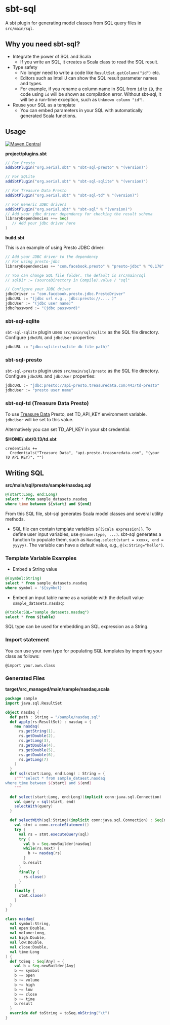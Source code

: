 sbt-sql 
====

A sbt plugin for generating model classes from SQL query files in `src/main/sql`.

## Why you need sbt-sql?

 - Integrate the power of SQL and Scala
     - If you write an SQL, it creates a Scala class to read the SQL result.
 - Type safety
     - No longer need to write a code like `ResultSet.getColumn("id")` etc. 
     - Editors such as IntelliJ can show the SQL result parameter names and types.
     - For example, if you rename a column name in SQL from `id` to `ID`, the code using `id` will be shown as compilation error. Without sbt-sql, it will be a run-time exception, such as `Unknown column "id"`!.
 - Reuse your SQL as a template
     - You can embed parameters in your SQL with automatically generated Scala functions.

## Usage

[![Maven Central](https://maven-badges.herokuapp.com/maven-central/org.xerial.sbt/sbt-sql/badge.svg)](https://maven-badges.herokuapp.com/maven-central/org.xerial.sbt/sbt-sql)

**project/plugins.sbt**
```scala
// For Presto
addSbtPlugin("org.xerial.sbt" % "sbt-sql-presto" % "(version)")

// For SQLite
addSbtPlugin("org.xerial.sbt" % "sbt-sql-sqlite" % "(version)")

// For Treasure Data Presto
addSbtPlugin("org.xerial.sbt" % "sbt-sql-td" % "(version)")

// For Generic JDBC drivers
addSbtPlugin("org.xerial.sbt" % "sbt-sql" % "(version)")
// Add your jdbc driver dependency for checking the result schema
libraryDependencies ++= Seq(
   // Add your jdbc driver here
)
```

**build.sbt**

This is an example of using Presto JDBC driver:
```scala
// Add your JDBC driver to the dependency
// For using presto-jdbc
libraryDependencies += "com.facebook.presto" % "presto-jdbc" % "0.178"

// You can change SQL file folder. The default is src/main/sql
// sqlDir := (sourceDirectory in Compile).value / "sql"

// Configure your JDBC driver
jdbcDriver := "com.facebook.presto.jdbc.PrestoDriver"
jdbcURL := "(jdbc url e.g., jdbc:presto://.... )"
jdbcUser := "(jdbc user name)"
jdbcPassword := "(jdbc password)"
```

### sbt-sql-sqlite

`sbt-sql-sqlite` plugin uses `src/main/sql/sqlite` as the SQL file directory. Configure `jdbcURL` and `jdbcUser` properties:
```scala
jdbcURL := "jdbc:sqlite:(sqlite db file path)"
```

### sbt-sql-presto

`sbt-sql-presto` plugin uses `src/main/sql/presto` as the SQL file directory. Configure `jdbcURL` and `jdbcUser` properties:
```scala
jdbcURL := "jdbc:presto://api-presto.treasuredata.com:443/td-presto"
jdbcUser := "presto user name"
```

### sbt-sql-td (Treasure Data Presto)

To use [Treasure Data](http://www.treasuredata.com/) Presto, set TD_API_KEY environment variable. 
`jdbcUser` will be set to this value.

Alternatively you can set TD_API_KEY in your sbt credential:

**$HOME/.sbt/0.13/td.sbt**
```
credentials += 
  Credentials("Treasure Data", "api-presto.treasuredata.com", "(your TD API KEY)", "")
```

## Writing SQL

**src/main/sql/presto/sample/nasdaq.sql**
```sql
@(start:Long, end:Long)
select * from sample_datasets.nasdaq
where time between ${start} and ${end}
```

From this SQL file, sbt-sql generates Scala model classes and several utility methods.

* SQL file can contain template variables `${(Scala expression)}`.
To define user input variables, use `@(name:type, ...)`. sbt-sql generates a function to populate them, such as `Nasdaq.select(start = xxxxx, end = yyyyy)`. The variable can have a default value, e.g., `@(x:String="hello")`. 

### Template Variable Examples

- Embed a String value
```sql
@(symbol:String)
select * from sample_datasets.nasdaq
where symbol = '${symbol}'
```

- Embed an input table name as a variable with the default value `sample_datasets.nasdaq`:
```sql
@(table:SQL="sample_datasets.nasdaq")
select * from ${table}
```
SQL type can be used for embedding an SQL expression as a String.

### Import statement

You can use your own type for populating SQL templates by importing your class as follows:
```
@import your.own.class
```


### Generated Files 
**target/src_managed/main/sample/nasdaq.scala**
```scala
package sample
import java.sql.ResultSet

object nasdaq {
  def path : String = "/sample/nasdaq.sql"
  def apply(rs:ResultSet) : nasdaq = {
    new nasdaq(
      rs.getString(1),
      rs.getDouble(2),
      rs.getLong(3),
      rs.getDouble(4),
      rs.getDouble(5),
      rs.getDouble(6),
      rs.getLong(7)
    )
  }
  def sql(start:Long, end:Long) : String = {
    s""""select * from sample_dataest.nasdaq
where time between ${start} and ${end}    
    """

  def select(start:Long, end:Long)(implicit conn:java.sql.Connection) : Seq[nasdaq] = {
    val query = sql(start, end)
    selectWith(query)
  }

  def selectWith(sql:String)(implicit conn:java.sql.Connection) : Seq[nasdaq] = {
    val stmt = conn.createStatement()
    try {
      val rs = stmt.executeQuery(sql)
      try {
        val b = Seq.newBuilder[nasdaq]
        while(rs.next) {
          b += nasdaq(rs)
        }
        b.result
      }
      finally {
        rs.close()
      }
    }
    finally {
      stmt.close()
    }
  }
}

class nasdaq(
  val symbol:String,
  val open:Double,
  val volume:Long,
  val high:Double,
  val low:Double,
  val close:Double,
  val time:Long
) {
  def toSeq : Seq[Any] = {
    val b = Seq.newBuilder[Any]
    b += symbol
    b += open
    b += volume
    b += high
    b += low
    b += close
    b += time
    b.result
  }
  override def toString = toSeq.mkString("\t")
}
``` 
 
